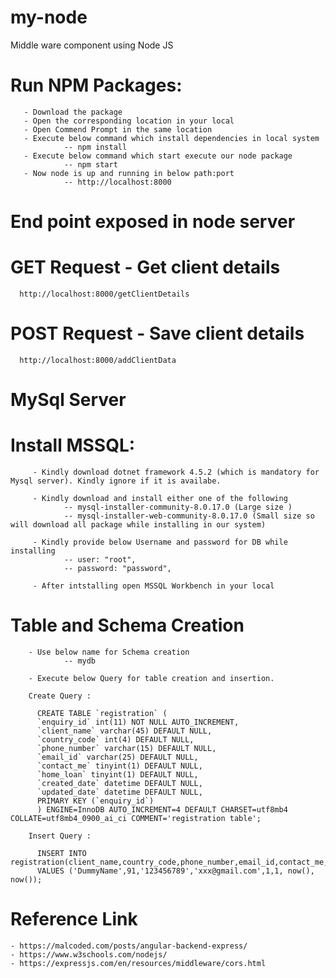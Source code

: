 # my-node
Middle ware component using Node JS

# Run NPM Packages:
       - Download the package
       - Open the corresponding location in your local
       - Open Commend Prompt in the same location
       - Execute below command which install dependencies in local system
                -- npm install
       - Execute below command which start execute our node package
                -- npm start
       - Now node is up and running in below path:port
                -- http://localhost:8000
        
# End point exposed in node server
  # GET Request - Get client details
      http://localhost:8000/getClientDetails
  # POST Request - Save client details
      http://localhost:8000/addClientData

# MySql Server 

# Install MSSQL:
  
         - Kindly download dotnet framework 4.5.2 (which is mandatory for Mysql server). Kindly ignore if it is availabe. 
         
         - Kindly download and install either one of the following
                -- mysql-installer-community-8.0.17.0 (Large size )
                -- mysql-installer-web-community-8.0.17.0 (Small size so will download all package while installing in our system)
   
         - Kindly provide below Username and password for DB while installing 
                -- user: "root",
                -- password: "password",
   
         - After intstalling open MSSQL Workbench in your local
  
  # Table and Schema Creation 
        - Use below name for Schema creation 
                -- mydb
                
        - Execute below Query for table creation and insertion.
                
        Create Query :
        
          CREATE TABLE `registration` (
          `enquiry_id` int(11) NOT NULL AUTO_INCREMENT,
          `client_name` varchar(45) DEFAULT NULL,
          `country_code` int(4) DEFAULT NULL,
          `phone_number` varchar(15) DEFAULT NULL,
          `email_id` varchar(25) DEFAULT NULL,
          `contact_me` tinyint(1) DEFAULT NULL,
          `home_loan` tinyint(1) DEFAULT NULL,
          `created_date` datetime DEFAULT NULL,
          `updated_date` datetime DEFAULT NULL,
          PRIMARY KEY (`enquiry_id`)
          ) ENGINE=InnoDB AUTO_INCREMENT=4 DEFAULT CHARSET=utf8mb4 COLLATE=utf8mb4_0900_ai_ci COMMENT='registration table';
  
        Insert Query :
         
          INSERT INTO registration(client_name,country_code,phone_number,email_id,contact_me,home_loan,created_date,updated_date)
          VALUES ('DummyName',91,'123456789','xxx@gmail.com',1,1, now(), now());
          
        
   # Reference Link
   
    - https://malcoded.com/posts/angular-backend-express/
    - https://www.w3schools.com/nodejs/
    - https://expressjs.com/en/resources/middleware/cors.html
  
  
  
  
  
  
  
    
    
        
 
